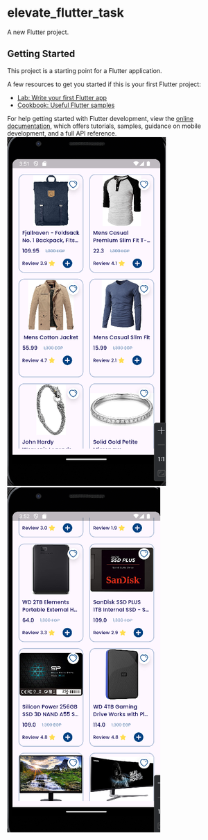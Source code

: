 # elevate_flutter_task

A new Flutter project.

## Getting Started

This project is a starting point for a Flutter application.

A few resources to get you started if this is your first Flutter project:

- [Lab: Write your first Flutter app](https://docs.flutter.dev/get-started/codelab)
- [Cookbook: Useful Flutter samples](https://docs.flutter.dev/cookbook)

For help getting started with Flutter development, view the
[online documentation](https://docs.flutter.dev/), which offers tutorials,
samples, guidance on mobile development, and a full API reference.
![image alt](https://github.com/basmalahesham/elavate_flutter_task/blob/b12b21bc82754db4243a86cca714c5d19060e120/Screenshot%202024-09-23%20035200.png)
![image alt](https://github.com/basmalahesham/elavate_flutter_task/blob/24c4a1ee1faaf1f74edcb70c419569c38c3d202e/Screenshot%202024-09-23%20035245.png)
